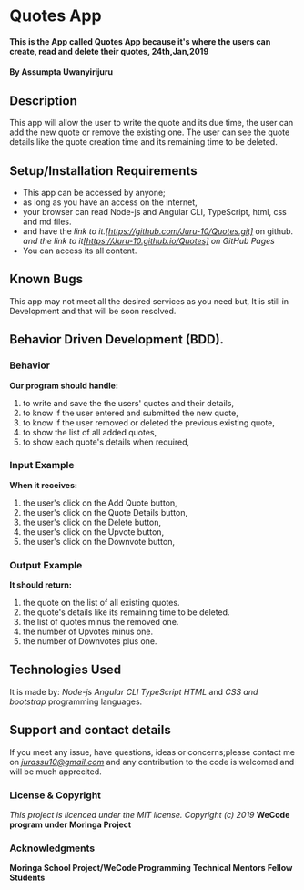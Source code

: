 # Quotes App

#### This is the App called Quotes App because it's where the users can create, read and delete their quotes, 24th,Jan,2019

#### By **Assumpta Uwanyirijuru**

## Description

This app will allow the user to write the quote and its due time,
the user can add the new quote or remove the existing one.
The user can see the quote details like the quote creation time and its remaining time to be deleted.

## Setup/Installation Requirements

* This app can be accessed by anyone;
* as long as you have an access on the internet,
* your browser can read Node-js and Angular CLI, TypeScript, html, css and md files.
* and have the
*link to it.[https://github.com/Juru-10/Quotes.git]* on github.
*and the link to it[https://Juru-10.github.io/Quotes] on GitHub Pages*
* You can access its all content.

## Known Bugs

This app may not meet all the desired services as you need but,
It is still in Development and that will be soon resolved.

## Behavior Driven Development (BDD).

### Behavior

**Our program should handle:**
1. to write and save the the users' quotes and their details,
2. to know if the user entered and submitted the new quote,
3. to know if the user removed or deleted the previous existing quote,
4. to show the list of all added quotes,
5. to show each quote's details when required,

### Input Example

**When it receives:**
1. the user's click on the Add Quote button,
2. the user's click on the Quote Details button,
3. the user's click on the Delete button,
4. the user's click on the Upvote button,
5. the user's click on the Downvote button,

### Output Example

**It should return:**
1. the quote on the list of all existing quotes.
2. the quote's details like its remaining time to be deleted.
3. the list of quotes minus the removed one.
4. the number of Upvotes minus one.
5. the number of Downvotes plus one.

## Technologies Used
It is made by:
*Node-js*
*Angular CLI*
*TypeScript*
*HTML* and
*CSS and bootstrap* programming languages.

## Support and contact details

If you meet any issue, have questions, ideas or concerns;please contact me on
*jurassu10@gmail.com* and any contribution to the code is welcomed and will be much apprecited.

### License & Copyright

*This project is licenced under the MIT license.*
*Copyright (c) 2019*
**WeCode program under Moringa Project**

### Acknowledgments

**Moringa School Project/WeCode Programming**
**Technical Mentors**
**Fellow Students**
